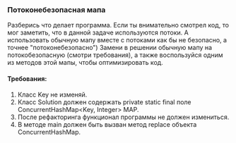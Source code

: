 
### Потоконебезопасная мапа

Разберись что делает программа. Если ты внимательно смотрел код, то мог заметить, что в данной задаче
используются потоки. А использовать обычную мапу вместе с потоками как бы не безопасно, а точнее &quot;потоконебезопасно&quot;)
Замени в решении обычную мапу на потокобезопасную (смотри требования), а также воспользуйся одним из методов
этой мапы, чтобы оптимизировать код.


#### Требования:
1.	Класс Key не изменяй.
2.	Класс Solution должен содержать private static final поле ConcurrentHashMap&lt;Key, Integer&gt; MAP.
3.	После рефакторинга функционал программы не должен измениться.
4.	В методе main должен быть вызван метод replace объекта ConcurrentHashMap.